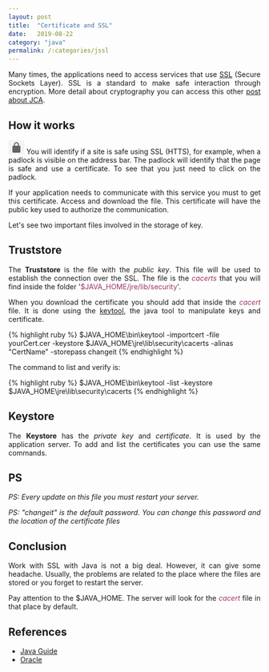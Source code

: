 ```yaml
---
layout: post
title:  "Certificate and SSL"
date:   2019-08-22
category: "java"
permalink: /:categories/jssl
---
```

<p style="text-align: justify;">Many times, the applications need to access services that use <a href="https://www.ssl.com/faqs/faq-what-is-ssl/">SSL</a> (Secure Sockets Layer). SSL is a standard to make safe interaction through encryption. More detail about cryptography you can access this other <a href="https://fabiana2611.github.io/java/jca">post about JCA</a>.</p>

<h2>How it works</h2>
<p style="text-align: justify;"><img class="alignnone size-full wp-image-1049" src="/img/jssl/padlock.png" alt="padlock.png" width="32" height="28" /> You will identify if a site is safe using SSL (HTTS), for example, when a padlock is visible on the address bar. The padlock will identify that the page is safe and use a certificate. To see that you just need to click on the padlock.</p>
<p style="text-align: justify;">If your application needs to communicate with this service you must to get this certificate. Access and download the file. This certificate will have the public key used to authorize the communication.</p>

<p style="text-align: justify;">Let's see two important files involved in the storage of key.</p>

<h2>Truststore</h2>

<p style="text-align: justify;">The <strong>Truststore </strong>is the file with the <em>public key</em>. This file will be used to establish the connection over the SSL. The file is the <em><span style="color: #993366;">cacerts</span></em> that you will find inside the folder '<span style="color: #993366;">$JAVA_HOME/jre/lib/security</span>'. </p>
<p style="text-align: justify;">When you download the certificate you should add that inside the <em><span style="color: #993366;">cacert</span></em> file. It is done using the <a href="https://www.digitalocean.com/community/tutorials/java-keytool-essentials-working-with-java-keystores">keytool</a>, the java tool to manipulate keys and certificate.</p>

{% highlight ruby %}
$JAVA_HOME\bin\keytool -importcert -file yourCert.cer -keystore $JAVA_HOME\jre\lib\security\cacerts -alinas "CertName" -storepass changeit
{% endhighlight %}

<p style="text-align: justify;">The command to list and verify is:</p>

{% highlight ruby %}
$JAVA_HOME\bin\keytool -list -keystore $JAVA_HOME\jre\lib\security\cacerts
{% endhighlight %}

<h2>Keystore</h2>
<p style="text-align: justify;">The <strong>Keystore</strong> has the<em> private key</em> and <em>certificate</em>. It is used by the application server. To add and list the certificates you can use the same commands.</p>

<h2>PS</h2>
<p style="text-align: justify;"><em>PS: Every update on this file you must restart your server.</em></p>
<p style="text-align: justify;"><em>PS: "changeit" is the default password. You can change this password and the location of the certificate files</em></p>

<h2>Conclusion</h2>
<p style="text-align: justify;">Work with SSL with Java is not a big deal. However, it can give some headache. Usually, the problems are related to the place where the files are stored or you forget to restart the server.</p>
<p style="text-align: justify;">Pay attention to the $JAVA_HOME. The server will look for the <span style="color: #993366;"><em>cacert</em></span> file in that place by default.</p>

<h2 style="text-align: justify;">References</h2>
<ul>
	<li><a href="https://medium.com/@codebyamir/the-java-developers-guide-to-ssl-certificates-b78142b3a0fc">Java Guide</a></li>
	<li style="text-align: justify;"><a href="https://docs.oracle.com/cd/E19830-01/819-4712/ablqw/index.html">Oracle</a></li>
</ul>
